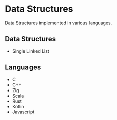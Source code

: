 # Data Structures

Data Structures implemented in various languages.

## Data Structures

* Single Linked List

## Languages

* C
* C++
* Zig
* Scala
* Rust
* Kotlin
* Javascript